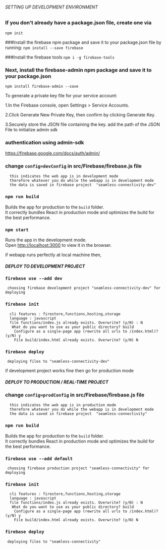 ###### SETTING UP DEVELOPMENT ENVIRONMENT

### If you don't already have a package.json file, create one via

`npm init`

###Install the firebase npm package and save it to your package.json file by running:
`npm install --save firebase`

###Install the firebase tools
`npm i -g firebase-tools`

### Next, install the firebase-admin npm package and save it to your package.json

`npm install firebase-admin --save`

To generate a private key file for your service account:

1.In the Firebase console, open Settings > Service Accounts.

2.Click Generate New Private Key, then confirm by clicking Generate Key.

3.Securely store the JSON file containing the key. add the path of the JSON File to initialize admin sdk

### authentication using admin-sdk

https://firebase.google.com/docs/auth/admin/

### change `config=devConfig` in src/Firebase/firebase.js file

      this indicates the web app is in development mode
      therefore whatever you do while the webapp is in development mode
      the data is saved in firebase project  "seamless-connectivity-dev"

### `npm run build`

Builds the app for production to the `build` folder.<br>
It correctly bundles React in production mode and optimizes the build for the best performance.

### `npm start`

Runs the app in the development mode.<br>
Open [http://localhost:3000](http://localhost:3000) to view it in the browser.

if webapp runs perfectly at local machine then,

##### DEPLOY TO DEVELOPMENT PROJECT

### `firebase use --add dev`

     choosing firebase development project "seamless-connectivity-dev" for deploying

### `firebase init`

      cli features : firestore,functions,hosting,storage
      language : javascript
      file functions/index.js already exists. Overwrite? (y/N) : N
       What do you want to use as your public directory? build
        Configure as a single-page app (rewrite all urls to /index.html)? (y/N) y
        File build/index.html already exists. Overwrite? (y/N) N

### `firebase deploy`

     deploying files to "seamless-connectivity-dev"

if development project works fine then go for production mode

##### DEPLOY TO PRODUCTION / REAL-TIME PROJECT

### change `config=prodConfig` in src/Firebase/firebase.js file

      this indicates the web app is in production mode
      therefore whatever you do while the webapp is in development mode
      the data is saved in firebase project  "seamless-connectivity"

### `npm run build`

Builds the app for production to the `build` folder.<br>
It correctly bundles React in production mode and optimizes the build for the best performance.

### `firebase use --add default`

     choosing firebase production project "seamless-connectivity" for deploying

### `firebase init`

      cli features : firestore,functions,hosting,storage
      language : javascript
      file functions/index.js already exists. Overwrite? (y/N) : N
       What do you want to use as your public directory? build
        Configure as a single-page app (rewrite all urls to /index.html)? (y/N) y
        File build/index.html already exists. Overwrite? (y/N) N

### `firebase deploy`

     deploying files to "seamless-connectivity"

